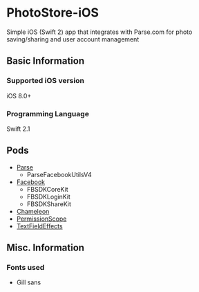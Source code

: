 # PhotoStore-iOS
Simple iOS (Swift 2) app that integrates with Parse.com for photo saving/sharing and user account management

## Basic Information
### Supported iOS version
iOS 8.0+

### Programming Language
Swift 2.1

## Pods
* [Parse](https://parse.com/)
  * ParseFacebookUtilsV4
* [Facebook](https://github.com/facebook)
  * FBSDKCoreKit
  * FBSDKLoginKit
  * FBSDKShareKit
* [Chameleon](https://github.com/ViccAlexander/Chameleon)
* [PermissionScope](https://github.com/nickoneill/PermissionScope)
* [TextFieldEffects](https://github.com/raulriera/TextFieldEffects)

## Misc. Information
### Fonts used
* Gill sans